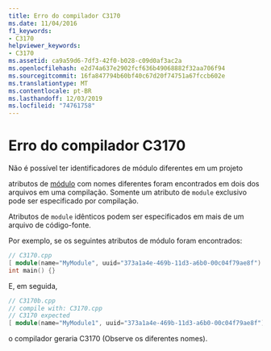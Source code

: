 ```yaml
---
title: Erro do compilador C3170
ms.date: 11/04/2016
f1_keywords:
- C3170
helpviewer_keywords:
- C3170
ms.assetid: ca9a59d6-7df3-42f0-b028-c09d0af3ac2a
ms.openlocfilehash: e2d74a637e2902fcf636b49068882f32aa706f94
ms.sourcegitcommit: 16fa847794b60bf40c67d20f74751a67fccb602e
ms.translationtype: MT
ms.contentlocale: pt-BR
ms.lasthandoff: 12/03/2019
ms.locfileid: "74761758"
---
```

# <a name="compiler-error-c3170"></a>Erro do compilador C3170

Não é possível ter identificadores de módulo diferentes em um projeto

atributos de [módulo](../../windows/module-cpp.md) com nomes diferentes foram encontrados em dois dos arquivos em uma compilação. Somente um atributo de `module` exclusivo pode ser especificado por compilação.

Atributos de `module` idênticos podem ser especificados em mais de um arquivo de código-fonte.

Por exemplo, se os seguintes atributos de módulo foram encontrados:

```cpp
// C3170.cpp
[ module(name="MyModule", uuid="373a1a4e-469b-11d3-a6b0-00c04f79ae8f") ];
int main() {}
```

E, em seguida,

```cpp
// C3170b.cpp
// compile with: C3170.cpp
// C3170 expected
[ module(name="MyModule1", uuid="373a1a4e-469b-11d3-a6b0-00c04f79ae8f") ];
```

o compilador geraria C3170 (Observe os diferentes nomes).
